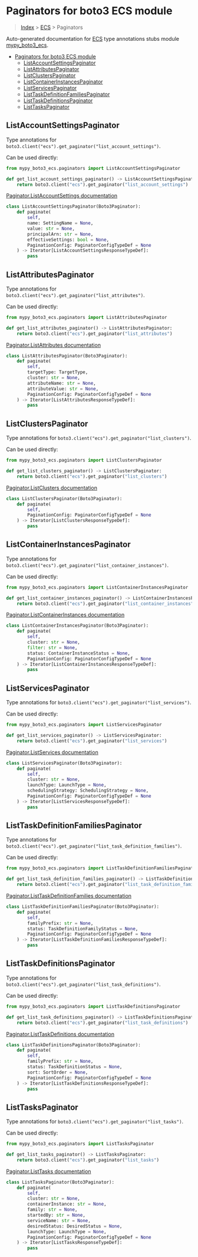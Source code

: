 # Paginators for boto3 ECS module

> [Index](../index.md) > [ECS](./index.md) > Paginators

Auto-generated documentation for [ECS](https://boto3.amazonaws.com/v1/documentation/api/latest/reference/services/ecs.html#ECS)
type annotations stubs module [mypy_boto3_ecs](https://pypi.org/project/mypy-boto3-ecs/).

- [Paginators for boto3 ECS module](#paginators-for-boto3-ecs-module)
  - [ListAccountSettingsPaginator](#listaccountsettingspaginator)
  - [ListAttributesPaginator](#listattributespaginator)
  - [ListClustersPaginator](#listclusterspaginator)
  - [ListContainerInstancesPaginator](#listcontainerinstancespaginator)
  - [ListServicesPaginator](#listservicespaginator)
  - [ListTaskDefinitionFamiliesPaginator](#listtaskdefinitionfamiliespaginator)
  - [ListTaskDefinitionsPaginator](#listtaskdefinitionspaginator)
  - [ListTasksPaginator](#listtaskspaginator)

## ListAccountSettingsPaginator

Type annotations for `boto3.client("ecs").get_paginator("list_account_settings")`.

Can be used directly:

```python
from mypy_boto3_ecs.paginators import ListAccountSettingsPaginator

def get_list_account_settings_paginator() -> ListAccountSettingsPaginator:
    return boto3.client("ecs").get_paginator("list_account_settings")
```

[Paginator.ListAccountSettings documentation](https://boto3.amazonaws.com/v1/documentation/api/latest/reference/services/ecs.html#ECS.Paginator.ListAccountSettings)

```python
class ListAccountSettingsPaginator(Boto3Paginator):
    def paginate(
        self,
        name: SettingName = None,
        value: str = None,
        principalArn: str = None,
        effectiveSettings: bool = None,
        PaginationConfig: PaginatorConfigTypeDef = None
    ) -> Iterator[ListAccountSettingsResponseTypeDef]:
        pass
```
## ListAttributesPaginator

Type annotations for `boto3.client("ecs").get_paginator("list_attributes")`.

Can be used directly:

```python
from mypy_boto3_ecs.paginators import ListAttributesPaginator

def get_list_attributes_paginator() -> ListAttributesPaginator:
    return boto3.client("ecs").get_paginator("list_attributes")
```

[Paginator.ListAttributes documentation](https://boto3.amazonaws.com/v1/documentation/api/latest/reference/services/ecs.html#ECS.Paginator.ListAttributes)

```python
class ListAttributesPaginator(Boto3Paginator):
    def paginate(
        self,
        targetType: TargetType,
        cluster: str = None,
        attributeName: str = None,
        attributeValue: str = None,
        PaginationConfig: PaginatorConfigTypeDef = None
    ) -> Iterator[ListAttributesResponseTypeDef]:
        pass
```
## ListClustersPaginator

Type annotations for `boto3.client("ecs").get_paginator("list_clusters")`.

Can be used directly:

```python
from mypy_boto3_ecs.paginators import ListClustersPaginator

def get_list_clusters_paginator() -> ListClustersPaginator:
    return boto3.client("ecs").get_paginator("list_clusters")
```

[Paginator.ListClusters documentation](https://boto3.amazonaws.com/v1/documentation/api/latest/reference/services/ecs.html#ECS.Paginator.ListClusters)

```python
class ListClustersPaginator(Boto3Paginator):
    def paginate(
        self,
        PaginationConfig: PaginatorConfigTypeDef = None
    ) -> Iterator[ListClustersResponseTypeDef]:
        pass
```
## ListContainerInstancesPaginator

Type annotations for `boto3.client("ecs").get_paginator("list_container_instances")`.

Can be used directly:

```python
from mypy_boto3_ecs.paginators import ListContainerInstancesPaginator

def get_list_container_instances_paginator() -> ListContainerInstancesPaginator:
    return boto3.client("ecs").get_paginator("list_container_instances")
```

[Paginator.ListContainerInstances documentation](https://boto3.amazonaws.com/v1/documentation/api/latest/reference/services/ecs.html#ECS.Paginator.ListContainerInstances)

```python
class ListContainerInstancesPaginator(Boto3Paginator):
    def paginate(
        self,
        cluster: str = None,
        filter: str = None,
        status: ContainerInstanceStatus = None,
        PaginationConfig: PaginatorConfigTypeDef = None
    ) -> Iterator[ListContainerInstancesResponseTypeDef]:
        pass
```
## ListServicesPaginator

Type annotations for `boto3.client("ecs").get_paginator("list_services")`.

Can be used directly:

```python
from mypy_boto3_ecs.paginators import ListServicesPaginator

def get_list_services_paginator() -> ListServicesPaginator:
    return boto3.client("ecs").get_paginator("list_services")
```

[Paginator.ListServices documentation](https://boto3.amazonaws.com/v1/documentation/api/latest/reference/services/ecs.html#ECS.Paginator.ListServices)

```python
class ListServicesPaginator(Boto3Paginator):
    def paginate(
        self,
        cluster: str = None,
        launchType: LaunchType = None,
        schedulingStrategy: SchedulingStrategy = None,
        PaginationConfig: PaginatorConfigTypeDef = None
    ) -> Iterator[ListServicesResponseTypeDef]:
        pass
```
## ListTaskDefinitionFamiliesPaginator

Type annotations for `boto3.client("ecs").get_paginator("list_task_definition_families")`.

Can be used directly:

```python
from mypy_boto3_ecs.paginators import ListTaskDefinitionFamiliesPaginator

def get_list_task_definition_families_paginator() -> ListTaskDefinitionFamiliesPaginator:
    return boto3.client("ecs").get_paginator("list_task_definition_families")
```

[Paginator.ListTaskDefinitionFamilies documentation](https://boto3.amazonaws.com/v1/documentation/api/latest/reference/services/ecs.html#ECS.Paginator.ListTaskDefinitionFamilies)

```python
class ListTaskDefinitionFamiliesPaginator(Boto3Paginator):
    def paginate(
        self,
        familyPrefix: str = None,
        status: TaskDefinitionFamilyStatus = None,
        PaginationConfig: PaginatorConfigTypeDef = None
    ) -> Iterator[ListTaskDefinitionFamiliesResponseTypeDef]:
        pass
```
## ListTaskDefinitionsPaginator

Type annotations for `boto3.client("ecs").get_paginator("list_task_definitions")`.

Can be used directly:

```python
from mypy_boto3_ecs.paginators import ListTaskDefinitionsPaginator

def get_list_task_definitions_paginator() -> ListTaskDefinitionsPaginator:
    return boto3.client("ecs").get_paginator("list_task_definitions")
```

[Paginator.ListTaskDefinitions documentation](https://boto3.amazonaws.com/v1/documentation/api/latest/reference/services/ecs.html#ECS.Paginator.ListTaskDefinitions)

```python
class ListTaskDefinitionsPaginator(Boto3Paginator):
    def paginate(
        self,
        familyPrefix: str = None,
        status: TaskDefinitionStatus = None,
        sort: SortOrder = None,
        PaginationConfig: PaginatorConfigTypeDef = None
    ) -> Iterator[ListTaskDefinitionsResponseTypeDef]:
        pass
```
## ListTasksPaginator

Type annotations for `boto3.client("ecs").get_paginator("list_tasks")`.

Can be used directly:

```python
from mypy_boto3_ecs.paginators import ListTasksPaginator

def get_list_tasks_paginator() -> ListTasksPaginator:
    return boto3.client("ecs").get_paginator("list_tasks")
```

[Paginator.ListTasks documentation](https://boto3.amazonaws.com/v1/documentation/api/latest/reference/services/ecs.html#ECS.Paginator.ListTasks)

```python
class ListTasksPaginator(Boto3Paginator):
    def paginate(
        self,
        cluster: str = None,
        containerInstance: str = None,
        family: str = None,
        startedBy: str = None,
        serviceName: str = None,
        desiredStatus: DesiredStatus = None,
        launchType: LaunchType = None,
        PaginationConfig: PaginatorConfigTypeDef = None
    ) -> Iterator[ListTasksResponseTypeDef]:
        pass
```